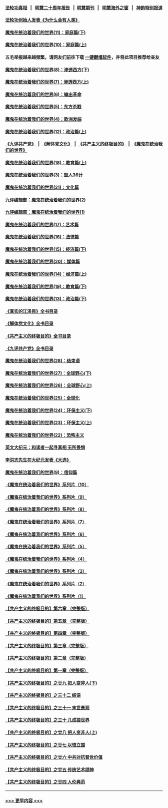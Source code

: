 #### [法轮功真相](https://github.com/gfw-breaker/truth/blob/master/README.md?t=0) &nbsp;&nbsp;|&nbsp;&nbsp; [明慧二十周年报告](https://github.com/gfw-breaker/mh-reports/blob/master/README.md?t=0) &nbsp;&nbsp;|&nbsp;&nbsp;[明慧期刊](https://github.com/gfw-breaker/mh-qikan) &nbsp;&nbsp;|&nbsp;&nbsp; [明慧海外之窗](https://github.com/gfw-breaker/mh-news/blob/master/README.md?t=0) &nbsp;&nbsp;|&nbsp;&nbsp; [神韵特别报道](https://github.com/gfw-breaker/mh-news/blob/master/shenyun.md?t=0)
#### [法轮功创始人发表《为什么会有人类》](../pages/nsc422/n13912117.md?t=02182143) 
#### [魔鬼在统治着我们的世界(11)：家庭篇(下)](../pages/nsc422/n10440961.md?t=02182143) 
#### [魔鬼在统治着我们的世界(10)：家庭篇(上)](../pages/nsc422/n10435448.md?t=02182143) 
#### 五毛举报越来越频繁，请网友们前往下载 [一键翻墙软件](https://github.com/gfw-breaker/ssr-accounts)，并将此项目推荐给亲友
#### [魔鬼在统治着我们的世界(8)：渗透西方(下)](../pages/nsc422/n10429603.md?t=02182143) 
#### [魔鬼在统治着我们的世界(7)：渗透西方(上)](../pages/nsc422/n10426013.md?t=02182143) 
#### [魔鬼在统治着我们的世界(6)：输出革命](../pages/nsc422/n10421536.md?t=02182143) 
#### [魔鬼在统治着我们的世界(5)：东方杀戮](../pages/nsc422/n10417707.md?t=02182143) 
#### [魔鬼在统治着我们的世界(4)：欧洲发端](../pages/nsc422/n10414890.md?t=02182143) 
#### [魔鬼在统治着我们的世界(12)：政治篇(上)](../pages/nsc422/n10444576.md?t=02182143) 
#### [《九评共产党》](https://github.com/begood0513/9ping.md/blob/master/README.md) &nbsp;|&nbsp; [《解体党文化》](../../../../jtdwh.md/blob/master/README.md)  &nbsp;|&nbsp; [《共产主义的终极目的》](../../../../gczydzjmd.md/blob/master/README.md) &nbsp;|&nbsp; [《魔鬼在统治我们的世界》](../../../../mgztzwmdsj.md/blob/master/README.md) 
#### [魔鬼在统治着我们的世界(18)：教育篇(上)](../pages/nsc422/n10526970.md?t=02182143) 
#### [魔鬼在统治着我们的世界(3)：毁人36计](../pages/nsc422/n10411583.md?t=02182143) 
#### [魔鬼在统治着我们的世界(21)：文化篇](../pages/nsc422/n10597706.md?t=02182143) 
#### [九评编辑部：魔鬼在统治着我们的世界(2)](../pages/nsc422/n10410036.md?t=02182143) 
#### [九评编辑部：魔鬼在统治着我们的世界(1)](../pages/nsc422/n10406825.md?t=02182143) 
#### [魔鬼在统治着我们的世界(17)：艺术篇](../pages/nsc422/n10499093.md?t=02182143) 
#### [魔鬼在统治着我们的世界(16)：法律篇](../pages/nsc422/n10485969.md?t=02182143) 
#### [魔鬼在统治着我们的世界(15)：经济篇(下)](../pages/nsc422/n10469975.md?t=02182143) 
#### [魔鬼在统治着我们的世界(20)：媒体篇](../pages/nsc422/n10586579.md?t=02182143) 
#### [魔鬼在统治着我们的世界(14)：经济篇(上)](../pages/nsc422/n10457370.md?t=02182143) 
#### [魔鬼在统治着我们的世界(19)：教育篇(下)](../pages/nsc422/n10564808.md?t=02182143) 
#### [魔鬼在统治着我们的世界(13)：政治篇(下)](../pages/nsc422/n10448270.md?t=02182143) 
#### [《真实的江泽民》全书目录](../pages/nsc422/n13721399.md?t=02182143) 
#### [《解体党文化》全书目录](../pages/nsc422/n13721157.md?t=02182143) 
#### [《共产主义的终极目的》全书目录](../pages/nsc422/n13721048.md?t=02182143) 
#### [《九评共产党》全书目录](../pages/nsc422/n13708085.md?t=02182143) 
#### [魔鬼在统治着我们的世界(28)：结束语](../pages/nsc422/n10936246.md?t=02182143) 
#### [魔鬼在统治着我们的世界(27)：全球野心(下)](../pages/nsc422/n10928319.md?t=02182143) 
#### [魔鬼在统治着我们的世界(26)：全球野心(上)](../pages/nsc422/n10900318.md?t=02182143) 
#### [魔鬼在统治着我们的世界(25)：全球化](../pages/nsc422/n10788205.md?t=02182143) 
#### [魔鬼在统治着我们的世界(24)：环保主义(下)](../pages/nsc422/n10695307.md?t=02182143) 
#### [魔鬼在统治着我们的世界(23)：环保主义(上)](../pages/nsc422/n10688613.md?t=02182143) 
#### [魔鬼在统治着我们的世界(22)：恐怖主义](../pages/nsc422/n10614727.md?t=02182143) 
#### [英文大纪元：和读者一起寻真相 无所畏惧](../pages/nsc422/n12542027.md?t=02182143) 
#### [李洪志先生在大纪元发表《大选》](../pages/nsc422/n12534746.md?t=02182143) 
#### [魔鬼在统治着我们的世界(9)：信仰篇](../pages/nsc422/n10432159.md?t=02182143) 
#### [《魔鬼在统治着我们的世界》系列片（10）](../pages/nsc422/n12292670.md?t=02182143) 
#### [《魔鬼在统治着我们的世界》系列片（9）](../pages/nsc422/n12290859.md?t=02182143) 
#### [《魔鬼在统治着我们的世界》系列片（8）](../pages/nsc422/n12287445.md?t=02182143) 
#### [《魔鬼在统治着我们的世界》系列片（7）](../pages/nsc422/n12283425.md?t=02182143) 
#### [《魔鬼在统治着我们的世界》系列片（6）](../pages/nsc422/n12282314.md?t=02182143) 
#### [《魔鬼在统治着我们的世界》系列片（5）](../pages/nsc422/n12281419.md?t=02182143) 
#### [《魔鬼在统治着我们的世界》系列片（4）](../pages/nsc422/n12274024.md?t=02182143) 
#### [《魔鬼在统治着我们的世界》系列片（3）](../pages/nsc422/n12271322.md?t=02182143) 
#### [《魔鬼在统治着我们的世界》系列片（2）](../pages/nsc422/n12269049.md?t=02182143) 
#### [《魔鬼在统治着我们的世界》系列片（1）](../pages/nsc422/n12267575.md?t=02182143) 
#### [【共产主义的终极目的】第六章 （完整版）](../pages/nsc422/n11428913.md?t=02182143) 
#### [【共产主义的终极目的】第五章 （完整版）](../pages/nsc422/n11428912.md?t=02182143) 
#### [【共产主义的终极目的】第四章 （完整版）](../pages/nsc422/n11428907.md?t=02182143) 
#### [【共产主义的终极目的】第三章（完整版）](../pages/nsc422/n11428848.md?t=02182143) 
#### [【共产主义的终极目的】第二章（完整版）](../pages/nsc422/n11428831.md?t=02182143) 
#### [【共产主义的终极目的】第一章（完整版）](../pages/nsc422/n11417651.md?t=02182143) 
#### [【共产主义的终极目的】之廿九 把人变非人(下)](../pages/nsc422/n11344140.md?t=02182143) 
#### [【共产主义的终极目的】之三十二 结语](../pages/nsc422/n11360535.md?t=02182143) 
#### [【共产主义的终极目的】之三十一 末世景观](../pages/nsc422/n11351129.md?t=02182143) 
#### [【共产主义的终极目的】之三十 几成狼世界](../pages/nsc422/n11348280.md?t=02182143) 
#### [【共产主义的终极目的】之廿八 把人变非人(上)](../pages/nsc422/n11340492.md?t=02182143) 
#### [【共产主义的终极目的】之廿七 以恨立国](../pages/nsc422/n11336944.md?t=02182143) 
#### [【共产主义的终极目的】之廿六 中共对抗普世价值](../pages/nsc422/n11324785.md?t=02182143) 
#### [【共产主义的终极目的】之廿五 传统艺术颂神](../pages/nsc422/n11296396.md?t=02182143) 
#### [【共产主义的终极目的】之廿四 人伦典范](../pages/nsc422/n11296397.md?t=02182143) 

----
#### [ >>> 更早内容 <<< ](../indexes/nsc422-earlier.md)
